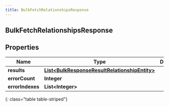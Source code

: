 ```yaml
---
title: BulkFetchRelationshipsResponse
---
```


## BulkFetchRelationshipsResponse

## Properties

| Name             | Type                                                                                                                 | Description | Notes      |
| ---------------- | -------------------------------------------------------------------------------------------------------------------- | ----------- | ---------- |
| **results**      | <!----><!---->[**List&lt;BulkResponseResultRelationshipEntity&gt;**](BulkResponseResultRelationshipEntity.md)<!----> |             | [optional] |
| **errorCount**   | <!----><!---->**Integer**<!---->                                                                                     |             | [optional] |
| **errorIndexes** | <!----><!---->**List&lt;Integer&gt;**<!---->                                                                         |             | [optional] |

{: class="table table-striped"}
